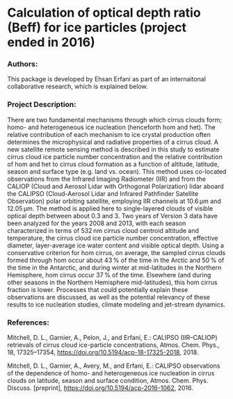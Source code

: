 # Calculation of optical depth ratio (Beff) for ice particles (project ended in 2016)

### Authors:
This package is developed by Ehsan Erfani as part of an internaitonal collaborative research, which is explained below. 

### Project Description:
There are two fundamental mechanisms through which cirrus clouds form; homo- and heterogeneous ice nucleation (henceforth hom and het). The relative contribution of each mechanism to ice crystal production often determines the microphysical and radiative properties of a cirrus cloud. A new satellite remote sensing method is described in this study to estimate cirrus cloud ice particle number concentration and the relative contribution of hom and het to cirrus cloud formation as a function of altitude, latitude, season and surface type (e.g. land vs. ocean). This method uses co-located observations from the Infrared Imaging Radiometer (IIR) and from the CALIOP (Cloud and Aerosol Lidar with Orthogonal Polarization) lidar aboard the CALIPSO (Cloud-Aerosol Lidar and Infrared Pathfinder Satellite Observation) polar orbiting satellite, employing IIR channels at 10.6 μm and 12.05 μm. The method is applied here to single-layered clouds of visible optical depth between about 0.3 and 3. Two years of Version 3 data have been analyzed for the years 2008 and 2013, with each season characterized in terms of 532 nm cirrus cloud centroid altitude and temperature, the cirrus cloud ice particle number concentration, effective diameter, layer-average ice water content and visible optical depth. Using a conservative criterion for hom cirrus, on average, the sampled cirrus clouds formed through hom occur about 43 % of the time in the Arctic and 50 % of the time in the Antarctic, and during winter at mid-latitudes in the Northern Hemisphere, hom cirrus occur 37 % of the time. Elsewhere (and during other seasons in the Northern Hemisphere mid-latitudes), this hom cirrus fraction is lower. Processes that could potentially explain these observations are discussed, as well as the potential relevancy of these results to ice nucleation studies, climate modeling and jet-stream dynamics.

### References:
Mitchell, D. L., Garnier, A., Pelon, J., and Erfani, E.: CALIPSO (IIR–CALIOP) retrievals of cirrus cloud ice-particle concentrations, Atmos. Chem. Phys., 18, 17325–17354, https://doi.org/10.5194/acp-18-17325-2018, 2018.

Mitchell, D. L., Garnier, A., Avery, M., and Erfani, E.: CALIPSO observations of the dependence of homo- and heterogeneous ice nucleation in cirrus clouds on latitude, season and surface condition, Atmos. Chem. Phys. Discuss. [preprint], https://doi.org/10.5194/acp-2016-1062, 2016.

